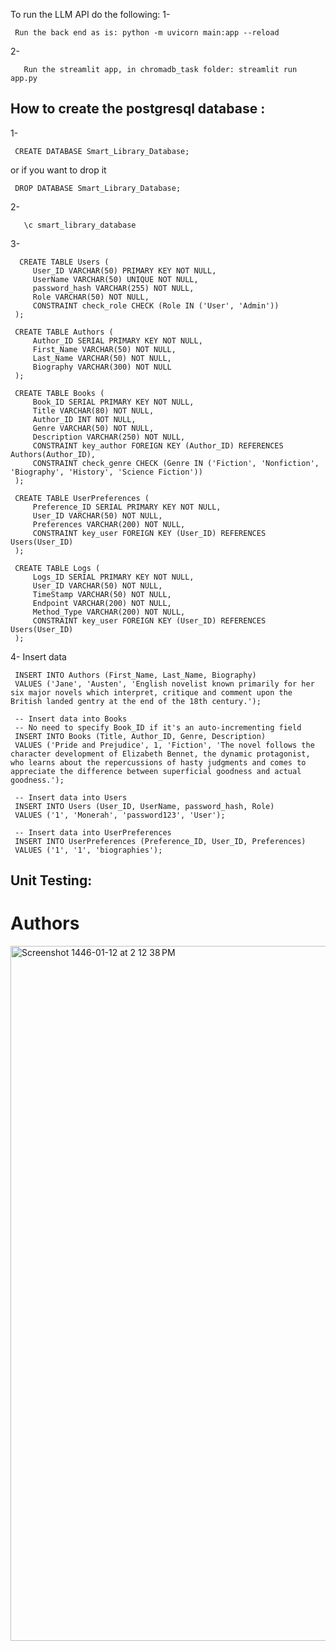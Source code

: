 To run the LLM API do the following:
1-

     Run the back end as is: python -m uvicorn main:app --reload
     
2-

       Run the streamlit app, in chromadb_task folder: streamlit run app.py






## How to create  the postgresql database :

1-

     CREATE DATABASE Smart_Library_Database;

or if you want to drop it

     DROP DATABASE Smart_Library_Database;

2-

       \c smart_library_database
3-

      CREATE TABLE Users (
         User_ID VARCHAR(50) PRIMARY KEY NOT NULL,
         UserName VARCHAR(50) UNIQUE NOT NULL,
         password_hash VARCHAR(255) NOT NULL,
         Role VARCHAR(50) NOT NULL,
         CONSTRAINT check_role CHECK (Role IN ('User', 'Admin'))
     );

     CREATE TABLE Authors (
         Author_ID SERIAL PRIMARY KEY NOT NULL,
         First_Name VARCHAR(50) NOT NULL,
         Last_Name VARCHAR(50) NOT NULL,
         Biography VARCHAR(300) NOT NULL
     );

     CREATE TABLE Books (
         Book_ID SERIAL PRIMARY KEY NOT NULL,
         Title VARCHAR(80) NOT NULL,
         Author_ID INT NOT NULL,
         Genre VARCHAR(50) NOT NULL,
         Description VARCHAR(250) NOT NULL,
         CONSTRAINT key_author FOREIGN KEY (Author_ID) REFERENCES Authors(Author_ID),
         CONSTRAINT check_genre CHECK (Genre IN ('Fiction', 'Nonfiction', 'Biography', 'History', 'Science Fiction'))
     );

     CREATE TABLE UserPreferences (
         Preference_ID SERIAL PRIMARY KEY NOT NULL,
         User_ID VARCHAR(50) NOT NULL,
         Preferences VARCHAR(200) NOT NULL,
         CONSTRAINT key_user FOREIGN KEY (User_ID) REFERENCES Users(User_ID)
     );

     CREATE TABLE Logs (
         Logs_ID SERIAL PRIMARY KEY NOT NULL,
         User_ID VARCHAR(50) NOT NULL,
         TimeStamp VARCHAR(50) NOT NULL,
         Endpoint VARCHAR(200) NOT NULL,
         Method_Type VARCHAR(200) NOT NULL,
         CONSTRAINT key_user FOREIGN KEY (User_ID) REFERENCES Users(User_ID)
     );

4- Insert data

     INSERT INTO Authors (First_Name, Last_Name, Biography)
     VALUES ('Jane', 'Austen', 'English novelist known primarily for her six major novels which interpret, critique and comment upon the British landed gentry at the end of the 18th century.');

     -- Insert data into Books
     -- No need to specify Book_ID if it's an auto-incrementing field
     INSERT INTO Books (Title, Author_ID, Genre, Description)
     VALUES ('Pride and Prejudice', 1, 'Fiction', 'The novel follows the character development of Elizabeth Bennet, the dynamic protagonist, who learns about the repercussions of hasty judgments and comes to appreciate the difference between superficial goodness and actual goodness.');

     -- Insert data into Users
     INSERT INTO Users (User_ID, UserName, password_hash, Role)
     VALUES ('1', 'Monerah', 'password123', 'User');

     -- Insert data into UserPreferences
     INSERT INTO UserPreferences (Preference_ID, User_ID, Preferences)
     VALUES ('1', '1', 'biographies');


## Unit Testing:
 # Authors

<img width="1112" alt="Screenshot 1446-01-12 at 2 12 38 PM" src="https://github.com/user-attachments/assets/a6b190f8-1734-41d6-b8af-62d5e1218cc0">
